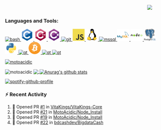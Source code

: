 &emsp;&emsp;&emsp;&emsp;&emsp;&emsp;&emsp;&emsp;&emsp;&emsp;&emsp;&emsp;&emsp;&emsp;&emsp;&emsp;&emsp;&emsp;&emsp;&emsp;&emsp;&emsp;&emsp;&emsp;&emsp;&emsp;&emsp;&emsp;&emsp;&emsp;&emsp;&emsp;&emsp; ![](https://komarev.com/ghpvc/?username=motoacidic&label=Profile%20views&color=0e75b6&style=flat)
</br>

<h3 align="left">Languages and Tools:</h3>
<p align="left"> <a href="https://www.gnu.org/software/bash/" target="_blank"> <img src="https://www.vectorlogo.zone/logos/gnu_bash/gnu_bash-icon.svg" alt="bash" width="40" height="40"/> </a> 
<a href="https://www.cprogramming.com/" target="_blank"> <img src="https://raw.githubusercontent.com/devicons/devicon/master/icons/c/c-original.svg" alt="c" width="40" height="40"/> </a> 
<a href="https://www.w3schools.com/cpp/" target="_blank"> <img src="https://raw.githubusercontent.com/devicons/devicon/master/icons/cplusplus/cplusplus-original.svg" alt="cplusplus" width="40" height="40"/> </a> 
<a href="https://www.w3schools.com/cs/" target="_blank"> <img src="https://raw.githubusercontent.com/devicons/devicon/master/icons/csharp/csharp-original.svg" alt="csharp" width="40" height="40"/> </a> 
<a href="https://git-scm.com/" target="_blank"> <img src="https://www.vectorlogo.zone/logos/git-scm/git-scm-icon.svg" alt="git" width="40" height="40"/> </a> 
<a href="https://developer.mozilla.org/en-US/docs/Web/JavaScript" target="_blank"> <img src="https://raw.githubusercontent.com/devicons/devicon/master/icons/javascript/javascript-original.svg" alt="javascript" width="40" height="40"/> </a> 
<a href="https://www.linux.org/" target="_blank"> <img src="https://raw.githubusercontent.com/devicons/devicon/master/icons/linux/linux-original.svg" alt="linux" width="40" height="40"/> </a> 
<a href="https://www.microsoft.com/en-us/sql-server" target="_blank"> <img src="https://cdn.worldvectorlogo.com/logos/microsoft-sql-server.svg" alt="mssql" width="40" height="40"/> </a> 
<a href="https://www.mysql.com/" target="_blank"> <img src="https://raw.githubusercontent.com/devicons/devicon/master/icons/mysql/mysql-original-wordmark.svg" alt="mysql" width="40" height="40"/> </a> 
<a href="https://nodejs.org" target="_blank"> <img src="https://raw.githubusercontent.com/devicons/devicon/master/icons/nodejs/nodejs-original-wordmark.svg" alt="nodejs" width="40" height="40"/> </a> 
<a href="https://www.postgresql.org" target="_blank"> <img src="https://raw.githubusercontent.com/devicons/devicon/master/icons/postgresql/postgresql-original-wordmark.svg" alt="postgresql" width="40" height="40"/> </a> 
<a href="https://www.python.org" target="_blank"> <img src="https://raw.githubusercontent.com/devicons/devicon/master/icons/python/python-original.svg" alt="python" width="40" height="40"/> </a> 
<a href="https://www.qt.io/" target="_blank"> <img src="https://upload.wikimedia.org/wikipedia/commons/0/0b/Qt_logo_2016.svg" alt="qt" width="40" height="40"/> </a> 
<a href="https://www.bitcoin.com/" target="_blank"> <img src="https://raw.githubusercontent.com/github/explore/80688e429a7d4ef2fca1e82350fe8e3517d3494d/topics/bitcoin/bitcoin.png" alt="qt" width="40" height="40"/> </a>
<a href="https://ethereum.org/en/" target="_blank"> <img src="https://upload.wikimedia.org/wikipedia/commons/thumb/6/6f/Ethereum-icon-purple.svg/1200px-Ethereum-icon-purple.svg.png" alt="qt" width="40" height="40"/> </a> 
<a href="https://ethereum.org/en/" target="_blank"> <img src="https://upload.wikimedia.org/wikipedia/commons/9/98/Solidity_logo.svg" alt="qt" width="40" height="40"/> </a></p>



<p align="left"> <a href="https://github.com/ryo-ma/github-profile-trophy"><img src="https://github-profile-trophy.vercel.app/?username=motoacidic" alt="motoacidic" /></a> </p>
<img align="center" src="https://github-readme-streak-stats.herokuapp.com/?user=motoacidic&" alt="motoacidic" />
<a href="https://github.com/MotoAcidic/MotoAcidic">
  <!-- Change the `github-readme-stats.vercel.app` to `github-readme-stats.vercel.app`  -->
  <img align="center" src="https://github-readme-stats.vercel.app/api/top-langs/?username=MotoAcidic&theme=radical" />
</a>
<a href="https://github.com/MotoAcidic/MotoAcidic">
  <img align="center" src="https://github-readme-stats.vercel.app/api?username=MotoAcidic&show_icons=true&theme=radical&line_height=40&count_private=true&include_all_commits=true" alt="Anurag's github stats" />
</a>


[![spotify-github-profile](https://spotify-github-profile.vercel.app/api/view?uid=tfinch01&cover_image=true&theme=default)](https://spotify-github-profile.vercel.app/api/view?uid=tfinch01&redirect=true)

### :zap: Recent Activity

<!--START_SECTION:activity-->
1. 💪 Opened PR [#1](https://github.com/VitaKings/VitaKings-Core/pull/1) in [VitaKings/VitaKings-Core](https://github.com/VitaKings/VitaKings-Core)
2. 💪 Opened PR [#21](https://github.com/MotoAcidic/Node_Install/pull/21) in [MotoAcidic/Node_Install](https://github.com/MotoAcidic/Node_Install)
3. 💪 Opened PR [#19](https://github.com/MotoAcidic/Node_Install/pull/19) in [MotoAcidic/Node_Install](https://github.com/MotoAcidic/Node_Install)
4. 💪 Opened PR [#22](https://github.com/bdcashdev/BigdataCash/pull/22) in [bdcashdev/BigdataCash](https://github.com/bdcashdev/BigdataCash)
<!--END_SECTION:activity-->
